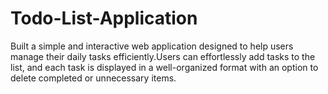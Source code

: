 # Todo-List-Application
Built a simple and interactive web application designed to help users manage their daily tasks efficiently.Users can effortlessly add tasks to the list, and each task is displayed in a well-organized format with an option to delete completed or unnecessary items.
